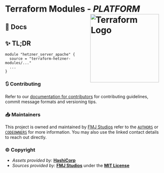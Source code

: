 # Terraform Modules - _PLATFORM_ <img src="https://static-00.iconduck.com/assets.00/terraform-icon-1803x2048-hodrzd3t.png" alt="Terraform Logo" align="right" width="225"/>

## 📖 Docs

<!-- BEGIN_TF_DOCS -->

<!-- END_TF_DOCS -->

## ✨ TL;DR

```shell
module "hetzner_server_apache" {
  source = "terraform-hetzner-modules/..."
  ...
}
```

### 🔃 Contributing

Refer to our [documentation for contributors][contributing] for contributing guidelines, commit message
formats and versioning tips.

### 📥 Maintainers

This project is owned and maintained by [FMJ Studios][org] refer to the [`AUTHORS`][authors] or [`CODEOWNERS`][owners]
for more information. You may also use the linked contact details to reach out directly.

### ©️ Copyright

- _Assets provided by:_ **[HashiCorp][hashicorp]**
- _Sources provided by:_ **[FMJ Studios][org]** under the **[MIT License][license]**

<!-- INTERNAL REFERENCES -->

<!-- Project references -->

<!-- File references -->

[license]: LICENSE
[contributing]: docs/CONTRIBUTING.md
[authors]: .github/AUTHORS
[owners]: .github/CODEOWNERS

<!-- General links -->

[org]: https://github.com/fmjstudios
[terraform]: https://www.terraform.io/
[hashicorp]: https://www.hashicorp.com/

<!-- Third-party -->

[renovate]: https://renovatebot.com/
[precommit]: https://pre-commit.com/

